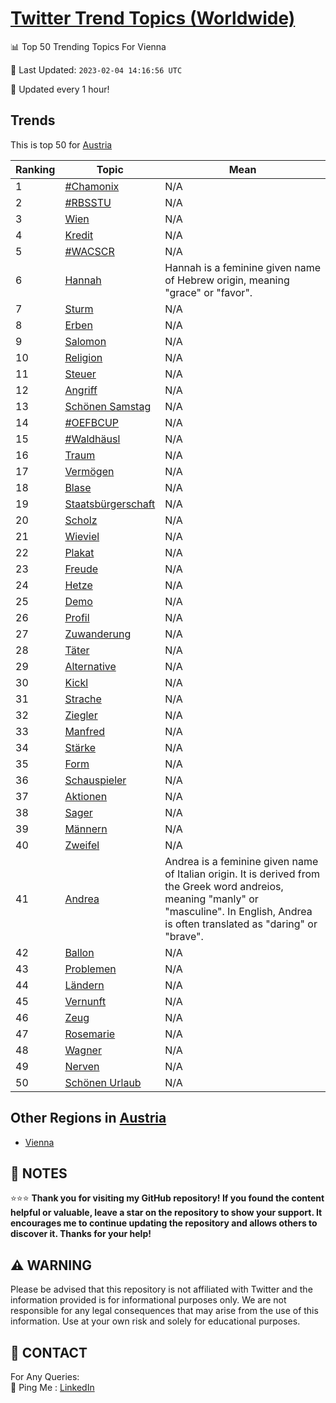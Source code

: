 [Twitter Trend Topics (Worldwide)](https://github.com/ErcinDedeoglu/Twitter-Trend-Topics)
==========


📊 Top 50 Trending Topics For Vienna

📆 Last Updated: `2023-02-04 14:16:56 UTC`

🔧 Updated every 1 hour!


## Trends

This is top 50 for [Austria](</Austria>)

| Ranking | Topic | Mean |
| ------- | ------------ | ------------ |
| 1 | [#Chamonix](http://twitter.com/search?q=%23Chamonix) | N/A |
| 2 | [#RBSSTU](http://twitter.com/search?q=%23RBSSTU) | N/A |
| 3 | [Wien](http://twitter.com/search?q=Wien) | N/A |
| 4 | [Kredit](http://twitter.com/search?q=Kredit) | N/A |
| 5 | [#WACSCR](http://twitter.com/search?q=%23WACSCR) | N/A |
| 6 | [Hannah](http://twitter.com/search?q=Hannah) | Hannah is a feminine given name of Hebrew origin, meaning "grace" or "favor". |
| 7 | [Sturm](http://twitter.com/search?q=Sturm) | N/A |
| 8 | [Erben](http://twitter.com/search?q=Erben) | N/A |
| 9 | [Salomon](http://twitter.com/search?q=Salomon) | N/A |
| 10 | [Religion](http://twitter.com/search?q=Religion) | N/A |
| 11 | [Steuer](http://twitter.com/search?q=Steuer) | N/A |
| 12 | [Angriff](http://twitter.com/search?q=Angriff) | N/A |
| 13 | [Schönen Samstag](http://twitter.com/search?q=Sch%c3%b6nen+Samstag) | N/A |
| 14 | [#OEFBCUP](http://twitter.com/search?q=%23OEFBCUP) | N/A |
| 15 | [#Waldhäusl](http://twitter.com/search?q=%23Waldh%c3%a4usl) | N/A |
| 16 | [Traum](http://twitter.com/search?q=Traum) | N/A |
| 17 | [Vermögen](http://twitter.com/search?q=Verm%c3%b6gen) | N/A |
| 18 | [Blase](http://twitter.com/search?q=Blase) | N/A |
| 19 | [Staatsbürgerschaft](http://twitter.com/search?q=Staatsb%c3%bcrgerschaft) | N/A |
| 20 | [Scholz](http://twitter.com/search?q=Scholz) | N/A |
| 21 | [Wieviel](http://twitter.com/search?q=Wieviel) | N/A |
| 22 | [Plakat](http://twitter.com/search?q=Plakat) | N/A |
| 23 | [Freude](http://twitter.com/search?q=Freude) | N/A |
| 24 | [Hetze](http://twitter.com/search?q=Hetze) | N/A |
| 25 | [Demo](http://twitter.com/search?q=Demo) | N/A |
| 26 | [Profil](http://twitter.com/search?q=Profil) | N/A |
| 27 | [Zuwanderung](http://twitter.com/search?q=Zuwanderung) | N/A |
| 28 | [Täter](http://twitter.com/search?q=T%c3%a4ter) | N/A |
| 29 | [Alternative](http://twitter.com/search?q=Alternative) | N/A |
| 30 | [Kickl](http://twitter.com/search?q=Kickl) | N/A |
| 31 | [Strache](http://twitter.com/search?q=Strache) | N/A |
| 32 | [Ziegler](http://twitter.com/search?q=Ziegler) | N/A |
| 33 | [Manfred](http://twitter.com/search?q=Manfred) | N/A |
| 34 | [Stärke](http://twitter.com/search?q=St%c3%a4rke) | N/A |
| 35 | [Form](http://twitter.com/search?q=Form) | N/A |
| 36 | [Schauspieler](http://twitter.com/search?q=Schauspieler) | N/A |
| 37 | [Aktionen](http://twitter.com/search?q=Aktionen) | N/A |
| 38 | [Sager](http://twitter.com/search?q=Sager) | N/A |
| 39 | [Männern](http://twitter.com/search?q=M%c3%a4nnern) | N/A |
| 40 | [Zweifel](http://twitter.com/search?q=Zweifel) | N/A |
| 41 | [Andrea](http://twitter.com/search?q=Andrea) | Andrea is a feminine given name of Italian origin. It is derived from the Greek word andreios, meaning "manly" or "masculine". In English, Andrea is often translated as "daring" or "brave". |
| 42 | [Ballon](http://twitter.com/search?q=Ballon) | N/A |
| 43 | [Problemen](http://twitter.com/search?q=Problemen) | N/A |
| 44 | [Ländern](http://twitter.com/search?q=L%c3%a4ndern) | N/A |
| 45 | [Vernunft](http://twitter.com/search?q=Vernunft) | N/A |
| 46 | [Zeug](http://twitter.com/search?q=Zeug) | N/A |
| 47 | [Rosemarie](http://twitter.com/search?q=Rosemarie) | N/A |
| 48 | [Wagner](http://twitter.com/search?q=Wagner) | N/A |
| 49 | [Nerven](http://twitter.com/search?q=Nerven) | N/A |
| 50 | [Schönen Urlaub](http://twitter.com/search?q=Sch%c3%b6nen+Urlaub) | N/A |



## Other Regions in [Austria](</Austria>)

* [Vienna](</Austria/Vienna.md>)



## 📝 NOTES

⭐⭐⭐ **Thank you for visiting my GitHub repository! If you found the content helpful or valuable, leave a star on the repository to show your support. It encourages me to continue updating the repository and allows others to discover it. Thanks for your help!**


## ⚠️ WARNING

Please be advised that this repository is not affiliated with Twitter and the information provided is for informational purposes only. We are not responsible for any legal consequences that may arise from the use of this information. Use at your own risk and solely for educational purposes.


## 📨 CONTACT

 For Any Queries:  
            🏓 Ping Me : [LinkedIn](https://www.linkedin.com/in/ercindedeoglu/)
